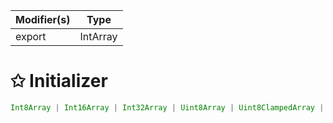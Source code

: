 | Modifier(s)                            | Type                     |
|----------------------------------------|--------------------------|
| export | IntArray |

# &#10025; Initializer

```ts
Int8Array | Int16Array | Int32Array | Uint8Array | Uint8ClampedArray | Uint16Array | Uint32Array
```